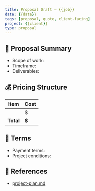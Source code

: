```yaml
---
title: Proposal Draft – {{job}}
date: {{date}}
tags: [proposal, quote, client-facing]
project: {{client}}
type: proposal
---
```


## 📌 Proposal Summary
- Scope of work:
- Timeframe:
- Deliverables:

## 💰 Pricing Structure
| Item         | Cost   |
|--------------|--------|
|              | $      |
| **Total**    | **$**  |

## 📜 Terms
- Payment terms:
- Project conditions:

## 🔗 References
- [project-plan.md](project-plan.md)
